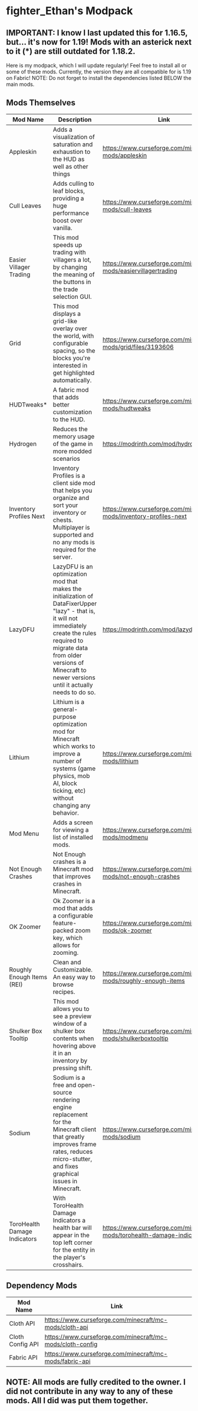# fighter_Ethan's Modpack

## IMPORTANT: I know I last updated this for 1.16.5, but... it's now for 1.19! Mods with an asterick next to it (\*) are still outdated for 1.18.2.


Here is my modpack, which I will update regularly! Feel free to install all or some of these mods.
Currently, the version they are all compatible for is 1.19 on Fabric! NOTE: Do not forget to install the dependencies listed BELOW the main mods.


## Mods Themselves
| Mod Name   | Description   | Link   |
|--------|--------|-------|
| Appleskin | Adds a visualization of saturation and exhaustion to the HUD as well as other things | https://www.curseforge.com/minecraft/mc-mods/appleskin |
| Cull Leaves | Adds culling to leaf blocks, providing a huge performance boost over vanilla. | https://www.curseforge.com/minecraft/mc-mods/cull-leaves |
| Easier Villager Trading | This mod speeds up trading with villagers a lot, by changing the meaning of the buttons in the trade selection GUI. | https://www.curseforge.com/minecraft/mc-mods/easiervillagertrading |
| Grid | This mod displays a grid-like overlay over the world, with configurable spacing, so the blocks you're interested in get highlighted automatically. | https://www.curseforge.com/minecraft/mc-mods/grid/files/3193606 |
| HUDTweaks* | A fabric mod that adds better customization to the HUD. | https://www.curseforge.com/minecraft/mc-mods/hudtweaks |
| Hydrogen | Reduces the memory usage of the game in more modded scenarios | https://modrinth.com/mod/hydrogen |
| Inventory Profiles Next | Inventory Profiles is a client side mod that helps you organize and sort your inventory or chests. Multiplayer is supported and no any mods is required for the server. | https://www.curseforge.com/minecraft/mc-mods/inventory-profiles-next |
| LazyDFU | LazyDFU is an optimization mod that makes the initialization of DataFixerUpper "lazy" - that is, it will not immediately create the rules required to migrate data from older versions of Minecraft to newer versions until it actually needs to do so. | https://modrinth.com/mod/lazydfu |
| Lithium | Lithium is a general-purpose optimization mod for Minecraft which works to improve a number of systems (game physics, mob AI, block ticking, etc) without changing any behavior. | https://www.curseforge.com/minecraft/mc-mods/lithium |
| Mod Menu | Adds a screen for viewing a list of installed mods. | https://www.curseforge.com/minecraft/mc-mods/modmenu |
| Not Enough Crashes | Not Enough crashes is a Minecraft mod that improves crashes in Minecraft. | https://www.curseforge.com/minecraft/mc-mods/not-enough-crashes |
| OK Zoomer | Ok Zoomer is a mod that adds a configurable feature-packed zoom key, which allows for zooming. | https://www.curseforge.com/minecraft/mc-mods/ok-zoomer |
| Roughly Enough Items (REI) | Clean and Customizable. An easy way to browse recipes. | https://www.curseforge.com/minecraft/mc-mods/roughly-enough-items |
| Shulker Box Tooltip | This mod allows you to see a preview window of a shulker box contents when hovering above it in an inventory by pressing shift. | https://www.curseforge.com/minecraft/mc-mods/shulkerboxtooltip |
| Sodium | Sodium is a free and open-source rendering engine replacement for the Minecraft client that greatly improves frame rates, reduces micro-stutter, and fixes graphical issues in Minecraft. | https://www.curseforge.com/minecraft/mc-mods/sodium |
| ToroHealth Damage Indicators | With ToroHealth Damage Indicators a health bar will appear in the top left corner for the entity in the player's crosshairs. | https://www.curseforge.com/minecraft/mc-mods/torohealth-damage-indicators |

## Dependency Mods
| Mod Name   | Link   |
|------------|--------|
| Cloth API | https://www.curseforge.com/minecraft/mc-mods/cloth-api |
| Cloth Config API | https://www.curseforge.com/minecraft/mc-mods/cloth-config |
| Fabric API | https://www.curseforge.com/minecraft/mc-mods/fabric-api |

## NOTE: All mods are fully credited to the owner. I did not contribute in any way to any of these mods. All I did was put them together.

